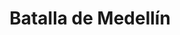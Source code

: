 ﻿---
title: "Batalla de Medellín"
permalink: periodes_467.html
layout: periode
dataInici: 1809-03-28
sidebar: periodes
pares:
  - 319:
    title: "Guerra de la Independencia española"
    dataInici: "(1808-05-02)"
    dataFi: "(1814-04-17)"

fills:
jocsPrincipals:
  - title: "Medellin 1809"
    bggId: 15252

  - title: "Medellin"
    bggId: 29827
    dataInici: 
    dataFi: 

jocsEscenaris:
jocsEpoca:
jocsEpocaEscenaris:
---
